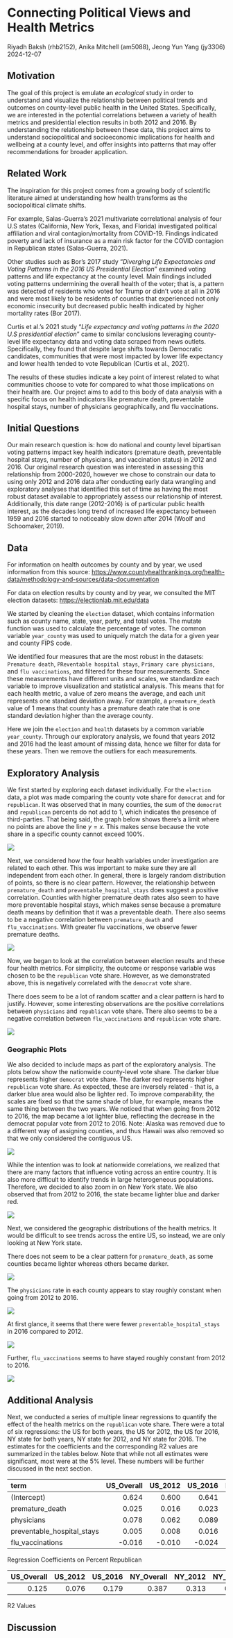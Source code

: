 Connecting Political Views and Health Metrics
================
Riyadh Baksh (rhb2152), Anika Mitchell (am5088), Jeong Yun Yang (jy3306)
2024-12-07

## Motivation

The goal of this project is emulate an *ecological* study in order to
understand and visualize the relationship between political trends and
outcomes on county-level public health in the United States.
Specifically, we are interested in the potential correlations between a
variety of health metrics and presidential election results in both 2012
and 2016. By understanding the relationship between these data, this
project aims to understand sociopolitical and socioeconomic implications
for health and wellbeing at a county level, and offer insights into
patterns that may offer recommendations for broader application.

## Related Work

The inspiration for this project comes from a growing body of scientific
literature aimed at understanding how health transforms as the
sociopolitical climate shifts.

For example, Salas-Guerra’s 2021 multivariate correlational analysis of
four U.S states (California, New York, Texas, and Florida) investigated
political affiliation and viral contagion/mortality from COVID-19.
Findings indicated poverty and lack of insurance as a main risk factor
for the COVID contagion in Republican states (Salas-Guerra, 2021).

Other studies such as Bor’s 2017 study “*Diverging Life Expectancies and
Voting Patterns in the 2016 US Presidential Election*” examined voting
patterns and life expectancy at the county level. Main findings included
voting patterns undermining the overall health of the voter; that is, a
pattern was detected of residents who voted for Trump or didn’t vote at
all in 2016 and were most likely to be residents of counties that
experienced not only economic insecurity but decreased public health
indicated by higher mortality rates (Bor 2017).

Curtis et al.’s 2021 study “*Life expectancy and voting patterns in the
2020 U.S presidential election*” came to similar conclusions leveraging
county-level life expectancy data and voting data scraped from news
outlets. Specifically, they found that despite large shifts towards
Democratic candidates, communities that were most impacted by lower life
expectancy and lower health tended to vote Republican (Curtis et al.,
2021).

The results of these studies indicate a key point of interest related to
what communities choose to vote for compared to what those implications
on their health are. Our project aims to add to this body of data
analysis with a specific focus on health indicators like premature
death, preventable hospital stays, number of physicians geographically,
and flu vaccinations.

## Initial Questions

Our main research question is: how do national and county level
bipartisan voting patterns impact key health indicators (premature
death, preventable hospital stays, number of physicians, and vaccination
status) in 2012 and 2016. Our original research question was interested
in assessing this relationship from 2000-2020, however we chose to
constrain our data to using only 2012 and 2016 data after conducting
early data wrangling and exploratory analyses that identified this set
of time as having the most robust dataset available to appropriately
assess our relationship of interest. Additionally, this date range
(2012-2016) is of particular public health interest, as the decades long
trend of increased life expectancy between 1959 and 2016 started to
noticeably slow down after 2014 (Woolf and Schoomaker, 2019).

## Data

For information on health outcomes by county and by year, we used
information from this source:
<https://www.countyhealthrankings.org/health-data/methodology-and-sources/data-documentation>

For data on election results by county and by year, we consulted the MIT
election datasets: <https://electionlab.mit.edu/data>

We started by cleaning the `election` dataset, which contains
information such as county name, state, year, party, and total votes.
The mutate function was used to calculate the percentage of votes. The
common variable `year_county` was used to uniquely match the data for a
given year and county FIPS code.

We identified four measures that are the most robust in the datasets:
`Premature death`, `PReventable hospital stays`,
`Primary care physicians`, and `flu vaccinations`, and filtered for
these four measurements. Since these measurements have different units
and scales, we standardize each variable to improve visualization and
statistical analysis. This means that for each health metric, a value of
zero means the average, and each unit represents one standard deviation
away. For example, a `premature_death` value of 1 means that county has
a premature death rate that is one standard deviation higher than the
average county.

Here we join the `election` and `health` datasets by a common variable
`year_county`. Through our exploratory analysis, we found that years
2012 and 2016 had the least amount of missing data, hence we filter for
data for these years. Then we remove the outliers for each measurements.

## Exploratory Analysis

We first started by exploring each dataset individually. For the
`election` data, a plot was made comparing the county vote share for
`democrat` and for `republican`. It was observed that in many counties,
the sum of the `democrat` and `republican` percents do not add to 1,
which indicates the presence of third-parties. That being said, the
graph below shows there’s a limit where no points are above the line
$y=x$. This makes sense because the vote share in a specific county
cannot exceed 100%.

![](FinalReport_files/figure-gfm/unnamed-chunk-5-1.png)<!-- -->

Next, we considered how the four health variables under investigation
are related to each other. This was important to make sure they are all
independent from each other. In general, there is largely random
distribution of points, so there is no clear pattern. However, the
relationship between `premature_death` and `preventable_hospital_stays`
does suggest a positive correlation. Counties with higher premature
death rates also seem to have more preventable hospital stays, which
makes sense because a premature death means by definition that it was a
preventable death. There also seems to be a negative correlation between
`premature_death` and `flu_vaccinations`. With greater flu vaccinations,
we observe fewer premature deaths.

![](FinalReport_files/figure-gfm/unnamed-chunk-6-1.png)<!-- -->

Now, we began to look at the correlation between election results and
these four health metrics. For simplicity, the outcome or response
variable was chosen to be the `republican` vote share. However, as we
demonstrated above, this is negatively correlated with the `democrat`
vote share.

There does seem to be a lot of random scatter and a clear pattern is
hard to justify. However, some interesting observations are the positive
correlations between `physicians` and `republican` vote share. There
also seems to be a negative correlation between `flu_vaccinations` and
`republican` vote share.

![](FinalReport_files/figure-gfm/unnamed-chunk-7-1.png)<!-- -->

### Geographic Plots

We also decided to include maps as part of the exploratory analysis. The
plots below show the nationwide county-level vote share. The darker blue
represents higher `democrat` vote share. The darker red represents
higher `republican` vote share. As expected, these are inversely
related - that is, a darker blue area would also be lighter red. To
improve comparability, the scales are fixed so that the same shade of
blue, for example, means the same thing between the two years. We
noticed that when going from 2012 to 2016, the map became a lot lighter
blue, reflecting the decrease in the democrat popular vote from 2012 to
2016. Note: Alaska was removed due to a different way of assigning
counties, and thus Hawaii was also removed so that we only considered
the contiguous US.

![](FinalReport_files/figure-gfm/unnamed-chunk-9-1.png)<!-- -->

While the intention was to look at nationwide correlations, we realized
that there are many factors that influence voting across an entire
country. It is also more difficult to identify trends in large
heterogeneous populations. Therefore, we decided to also zoom in on New
York state. We also observed that from 2012 to 2016, the state became
lighter blue and darker red.

![](FinalReport_files/figure-gfm/unnamed-chunk-10-1.png)<!-- -->

Next, we considered the geographic distributions of the health metrics.
It would be difficult to see trends across the entire US, so instead, we
are only looking at New York state.

There does not seem to be a clear pattern for `premature_death`, as some
counties became lighter whereas others became darker.

![](FinalReport_files/figure-gfm/unnamed-chunk-11-1.png)<!-- -->

The `physicians` rate in each county appears to stay roughly constant
when going from 2012 to 2016.

![](FinalReport_files/figure-gfm/unnamed-chunk-12-1.png)<!-- -->

At first glance, it seems that there were fewer
`preventable_hospital_stays` in 2016 compared to 2012.

![](FinalReport_files/figure-gfm/unnamed-chunk-13-1.png)<!-- -->

Further, `flu_vaccinations` seems to have stayed roughly constant from
2012 to 2016.

![](FinalReport_files/figure-gfm/unnamed-chunk-14-1.png)<!-- -->

## Additional Analysis

Next, we conducted a series of multiple linear regressions to quantify
the effect of the health metrics on the `republican` vote share. There
were a total of six regressions: the US for both years, the US for 2012,
the US for 2016, NY state for both years, NY state for 2012, and NY
state for 2016. The estimates for the coefficients and the corresponding
R2 values are summarized in the tables below. Note that while not all
estimates were significant, most were at the 5% level. These numbers
will be further discussed in the next section.

| term                       | US_Overall | US_2012 | US_2016 | NY_Overall | NY_2012 | NY_2016 |
|:---------------------------|-----------:|--------:|--------:|-----------:|--------:|--------:|
| (Intercept)                |      0.624 |   0.600 |   0.641 |      0.520 |   0.431 |   0.548 |
| premature_death            |      0.025 |   0.016 |   0.023 |      0.113 |   0.051 |   0.109 |
| physicians                 |      0.078 |   0.062 |   0.089 |      0.079 |   0.067 |   0.106 |
| preventable_hospital_stays |      0.005 |   0.008 |   0.016 |     -0.027 |  -0.009 |   0.009 |
| flu_vaccinations           |     -0.016 |  -0.010 |  -0.024 |      0.088 |   0.078 |   0.102 |

Regression Coefficients on Percent Republican

| US_Overall | US_2012 | US_2016 | NY_Overall | NY_2012 | NY_2016 |
|-----------:|--------:|--------:|-----------:|--------:|--------:|
|      0.125 |   0.076 |   0.179 |      0.387 |   0.313 |   0.439 |

R2 Values

## Discussion
